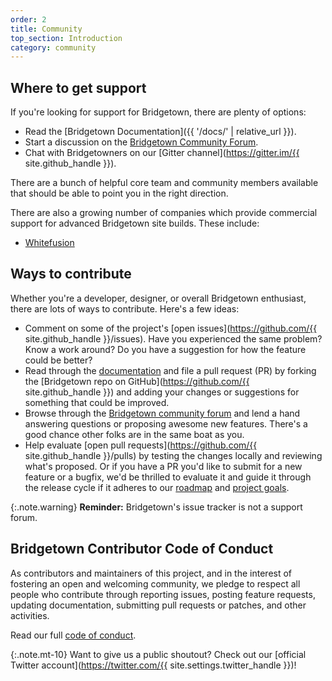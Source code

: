 ```yaml
---
order: 2
title: Community
top_section: Introduction
category: community
---
```


## Where to get support

If you're looking for support for Bridgetown, there are plenty of options:

* Read the [Bridgetown Documentation]({{ '/docs/' | relative_url }}).
* Start a discussion on the [Bridgetown Community Forum](https://community.bridgetownrb.com/).
* Chat with Bridgetowners on our [Gitter channel](https://gitter.im/{{ site.github_handle }}).

There are a bunch of helpful core team and community members available that should be able to point you in the right direction.

There are also a growing number of companies which provide commercial support for advanced Bridgetown site builds. These include:

* [Whitefusion](https://whitefusion.io)

## Ways to contribute

Whether you're a developer, designer, or overall Bridgetown enthusiast, there are lots of ways to contribute. Here's a few ideas:

* Comment on some of the project's [open issues](https://github.com/{{ site.github_handle }}/issues). Have you experienced the same problem? Know a work around? Do you have a suggestion for how the feature could be better?
* Read through the [documentation](/docs/) and file a pull request (PR) by forking the [Bridgetown repo on GitHub](https://github.com/{{ site.github_handle }}) and adding your changes or suggestions for something that could be improved.
* Browse through the [Bridgetown community forum](https://community.bridgetownrb.com/) and lend a hand answering questions or proposing awesome new features. There's a good chance other folks are in the same boat as you.
* Help evaluate [open pull requests](https://github.com/{{ site.github_handle }}/pulls) by testing the changes locally and reviewing what's proposed. Or if you have a PR you'd like to submit for a new feature or a bugfix, we'd be thrilled to evaluate it and guide it through the release cycle if it adheres to our [roadmap](/about/#roadmap) and [project goals](/docs/philosophy/).

{:.note.warning}
**Reminder:** Bridgetown's issue tracker is not a support forum.

## Bridgetown Contributor Code of Conduct

As contributors and maintainers of this project, and in the interest of fostering an open and welcoming community, we pledge to respect all people who contribute through reporting issues, posting feature requests, updating documentation, submitting pull requests or patches, and other activities.

Read our full [code of conduct](https://github.com/bridgetownrb/bridgetown/blob/master/CODE_OF_CONDUCT.md).

{:.note.mt-10}
Want to give us a public shoutout? Check out our [official Twitter account](https://twitter.com/{{ site.settings.twitter_handle }})!